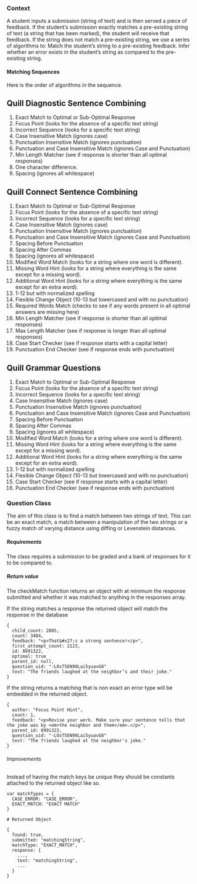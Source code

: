 ### Context
A student inputs a submission (string of text) and is then served a piece of feedback. If the student’s submission exactly matches a pre-existing string of text (a string that has been marked), the student will receive that feedback. If the string does not match a pre-existing string, we use a series of algorithms to:
Match the student’s string to a pre-existing feedback.
Infer whether an error exists in the student’s string as compared to the pre-existing string.

#### Matching Sequences 

Here is the order of algorithms in the sequence. 

## Quill Diagnostic Sentence Combining

1. Exact Match to Optimal or Sub-Optimal Response
2. Focus Point (looks for the absence of a specific text string)
3. Incorrect Sequence (looks for a specific text string)
4. Case Insensitive Match (ignores case)
5. Punctuation Insensitive Match (ignores punctuation)
6. Punctuation and Case Insensitive Match (ignores Case and Punctuation) 
7. Min Length Matcher (see if response is shorter than all optimal responses)
8. One character difference. 
9. Spacing (ignores all whitespace)

## Quill Connect Sentence Combining

1. Exact Match to Optimal or Sub-Optimal Response
2. Focus Point (looks for the absence of a specific text string)
3. Incorrect Sequence (looks for a specific text string)
4. Case Insensitive Match (ignores case)
5. Punctuation Insensitive Match (ignores punctuation)
6. Punctuation and Case Insensitive Match (ignores Case and Punctuation) 
7. Spacing Before Punctuation
8. Spacing After Commas
9. Spacing (ignores all whitespace)
10. Modified Word Match (looks for a string where one word is different).
11. Missing Word Hint (looks for a string where everything is the same except for a missing word). 
12. Additional Word Hint (looks for a string where everything is the same except for an extra word). 
13. 1-12 but with normalized spelling
14. Flexible Change Object (10-13 but lowercased and with no punctuation)
15. Required Words Match (checks to see if any words present in all optimal answers are missing here)
16. Min Length Matcher (see if response is shorter than all optimal responses)
17. Max Length Matcher (see if response is longer than all optimal responses)
18. Case Start Checker (see if response starts with a capital letter)
19. Punctuation End Checker (see if response ends with punctuation)

## Quill Grammar Questions

1. Exact Match to Optimal or Sub-Optimal Response
2. Focus Point (looks for the absence of a specific text string)
3. Incorrect Sequence (looks for a specific text string)
4. Case Insensitive Match (ignores case)
5. Punctuation Insensitive Match (ignores punctuation)
6. Punctuation and Case Insensitive Match (ignores Case and Punctuation) 
7. Spacing Before Punctuation
8. Spacing After Commas
9. Spacing (ignores all whitespace)
10. Modified Word Match (looks for a string where one word is different).
11. Missing Word Hint (looks for a string where everything is the same except for a missing word). 
12. Additional Word Hint (looks for a string where everything is the same except for an extra word). 
13. 1-12 but with normalized spelling
14. Flexible Change Object (10-13 but lowercased and with no punctuation)
15. Case Start Checker (see if response starts with a capital letter)
16. Punctuation End Checker (see if response ends with punctuation)


### Question Class

The aim of this class is to find a match between two strings of text. This can be an exact match, a match between a manipulation of the two strings or a fuzzy match of varying distance using diffing or Levenstein distances.

##### Requirements

The class requires a submission to be graded and a bank of responses for it to be compared to.

##### Return value

The checkMatch function returns an object with at minimum the response submitted and whether it was matched to anything in the responses array.

If the string matches a response the returned object will match the response in the database


```
{
  child_count: 2885,
  count: 3484,
  feedback: "<p>That&#x27;s a strong sentence!</p>",
  first_attempt_count: 2123,
  id: 8991322,
  optimal: true
  parent_id: null,
  question_uid: "-LOsT5EN98Lai5yuavG8"
  text: "The friends laughed at the neighbor’s and their joke."
}
```


If the string returns a matching that is non exact an error type will be embedded in the returned object.

```
{
  author: "Focus Point Hint",
  count: 1,
  feedback: "<p>Revise your work. Make sure your sentence tells that the joke was by <em>the neighbor and them</em>.</p>",
  parent_id: 8991322,
  question_uid: "-LOsT5EN98Lai5yuavG8"
  text: "The friends laughed at the neighbor's joke."
}
```

###### Improvements

Instead of having the match keys be unique they should be constants attached to the returned object like so.
```
var matchTypes = {
  CASE_ERROR: "CASE_ERROR",
  EXACT_MATCH: "EXACT MATCH"
}

# Returned Object

{
  found: true,
  submitted: "matchingString",
  matchType: "EXACT_MATCH",
  response: {
    ...,
    text: "matchingString",
    ...
  }
}

```
